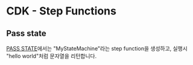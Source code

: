 # CDK - Step Functions

## Pass state

[PASS STATE](https://github.com/kyopark2014/aws-step-functions/blob/main/cdk-stepfunctions/pass-state.md)에서는 "MyStateMachine"라는 step function을 생성하고, 실행시 "hello world"처럼 문자열을 리턴합니다. 

